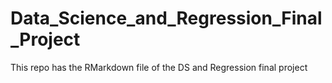 # Data_Science_and_Regression_Final_Project
This repo has the RMarkdown file of the DS and Regression final project
